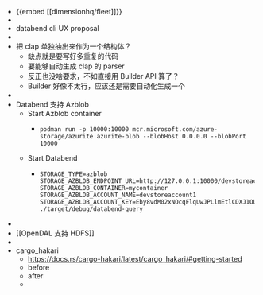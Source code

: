 - {{embed [[dimensionhq/fleet]]}}
-
- databend cli UX proposal
-
- 把 clap 单独抽出来作为一个结构体？
	- 缺点就是要写好多重复的代码
	- 要能够自动生成 clap 的 parser
	- 反正也没啥要求，不如直接用 Builder API 算了？
	- Builder 好像不太行，应该还是需要自动化生成一个
-
- Databend 支持 Azblob
	- Start Azblob container
		- ```shell
		  podman run -p 10000:10000 mcr.microsoft.com/azure-storage/azurite azurite-blob --blobHost 0.0.0.0 --blobPort 10000
		  ```
	- Start Databend
		- ```shell
		  STORAGE_TYPE=azblob STORAGE_AZBLOB_ENDPOINT_URL=http://127.0.0.1:10000/devstoreaccount1 STORAGE_AZBLOB_CONTAINER=mycontainer STORAGE_AZBLOB_ACCOUNT_NAME=devstoreaccount1 STORAGE_AZBLOB_ACCOUNT_KEY=Eby8vdM02xNOcqFlqUwJPLlmEtlCDXJ1OUzFT50uSRZ6IFsuFq2UVErCz4I6tq/K1SZFPTOtr/KBHBeksoGMGw== ./target/debug/databend-query
		  ```
-
- [[OpenDAL 支持 HDFS]]
-
- cargo_hakari
	- https://docs.rs/cargo-hakari/latest/cargo_hakari/#getting-started
	- before
	- after
	-